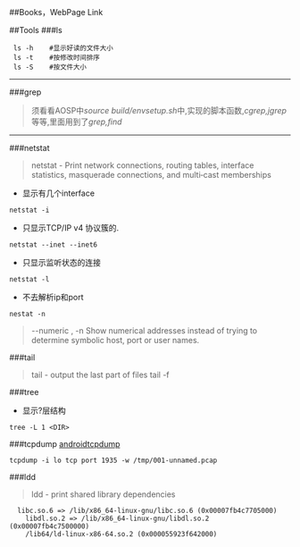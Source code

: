 ##Books，WebPage Link

##Tools
###ls
``` shell
 ls -h    #显示好读的文件大小
 ls -t    #按修改时间排序
 ls -S    #按文件大小
```
---
###grep
> 须看看AOSP中*source build/envsetup.sh*中,实现的脚本函数,*cgrep,jgrep*等等,里面用到了*grep,find*

---
###netstat
  > netstat - Print network connections, routing tables, interface statistics, masquerade connections, and multi‐cast memberships

  * 显示有几个interface
  ```
  netstat -i
  ```

  * 只显示TCP/IP v4 协议簇的.
  ```
  netstat --inet --inet6
  ```

  * 只显示监听状态的连接
  ```
  netstat -l
  ```

  * 不去解析ip和port
  ```
  nestat -n
  ```
  > --numeric , -n
        Show numerical addresses instead of trying to determine symbolic host, port or user names. 

###tail
> tail - output the last part of files
  tail -f

###tree
* 显示?层结构
```
tree -L 1 <DIR>
```

###tcpdump
[androidtcpdump](http://www.androidtcpdump.com/)

```
tcpdump -i lo tcp port 1935 -w /tmp/001-unnamed.pcap
```

###ldd
> ldd - print shared library dependencies
```
  libc.so.6 => /lib/x86_64-linux-gnu/libc.so.6 (0x00007fb4c7705000)
	libdl.so.2 => /lib/x86_64-linux-gnu/libdl.so.2 (0x00007fb4c7500000)
	/lib64/ld-linux-x86-64.so.2 (0x000055923f642000)
```
